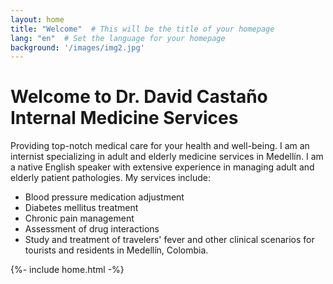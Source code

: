 ```yaml
---
layout: home
title: "Welcome"  # This will be the title of your homepage
lang: "en"  # Set the language for your homepage
background: '/images/img2.jpg'
---
```


# Welcome to Dr. David Castaño Internal Medicine Services

Providing top-notch medical care for your health and well-being. I am an internist specializing in adult and elderly medicine services in Medellín. I am a native English speaker with extensive experience in managing adult and elderly patient pathologies. My services include:

- Blood pressure medication adjustment
- Diabetes mellitus treatment
- Chronic pain management
- Assessment of drug interactions
- Study and treatment of travelers' fever and other clinical scenarios for tourists and residents in Medellín, Colombia.

{%- include home.html -%}
